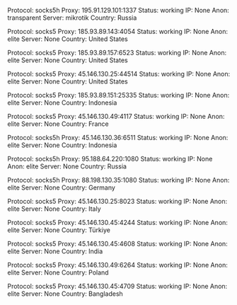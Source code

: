 Protocol: socks5h
Proxy: 195.91.129.101:1337
Status: working
IP: None
Anon: transparent
Server: mikrotik
Country: Russia

Protocol: socks5
Proxy: 185.93.89.143:4054
Status: working
IP: None
Anon: elite
Server: None
Country: United States

Protocol: socks5
Proxy: 185.93.89.157:6523
Status: working
IP: None
Anon: elite
Server: None
Country: United States

Protocol: socks5
Proxy: 45.146.130.25:44514
Status: working
IP: None
Anon: elite
Server: None
Country: United States

Protocol: socks5
Proxy: 185.93.89.151:25335
Status: working
IP: None
Anon: elite
Server: None
Country: Indonesia

Protocol: socks5
Proxy: 45.146.130.49:4117
Status: working
IP: None
Anon: elite
Server: None
Country: France

Protocol: socks5h
Proxy: 45.146.130.36:6511
Status: working
IP: None
Anon: elite
Server: None
Country: Indonesia

Protocol: socks5h
Proxy: 95.188.64.220:1080
Status: working
IP: None
Anon: elite
Server: None
Country: Russia

Protocol: socks5h
Proxy: 88.198.130.35:1080
Status: working
IP: None
Anon: elite
Server: None
Country: Germany

Protocol: socks5
Proxy: 45.146.130.25:8023
Status: working
IP: None
Anon: elite
Server: None
Country: Italy

Protocol: socks5
Proxy: 45.146.130.45:4244
Status: working
IP: None
Anon: elite
Server: None
Country: Türkiye

Protocol: socks5
Proxy: 45.146.130.45:4608
Status: working
IP: None
Anon: elite
Server: None
Country: India

Protocol: socks5
Proxy: 45.146.130.49:6264
Status: working
IP: None
Anon: elite
Server: None
Country: Poland

Protocol: socks5
Proxy: 45.146.130.45:4709
Status: working
IP: None
Anon: elite
Server: None
Country: Bangladesh

